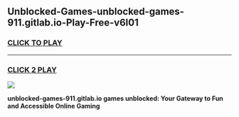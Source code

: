 
## Unblocked-Games-unblocked-games-911.gitlab.io-Play-Free-v6l01
<h3>
<a href="https://premium76.site?title=unblocked-games-911.gitlab.io&ref=19M">CLICK TO PLAY</a></h3>
<hr>

<h3>
<a href="https://premium76.site?title=unblocked-games-911.gitlab.io&ref=19M">CLICK 2 PLAY</a>
  
</h3>

<a href="https://premium76.site?title=unblocked-games-911.gitlab.io&ref=19M"><img src="https://clearcache.store/games.png"></a>


**unblocked-games-911.gitlab.io games unblocked: Your Gateway to Fun and Accessible Online Gaming**
